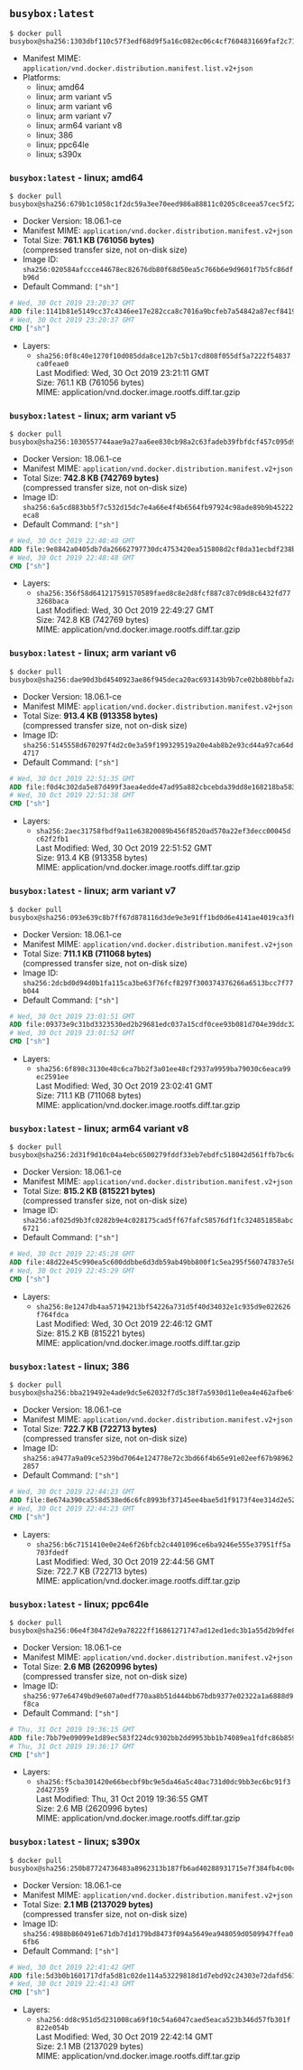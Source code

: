 ## `busybox:latest`

```console
$ docker pull busybox@sha256:1303dbf110c57f3edf68d9f5a16c082ec06c4cf7604831669faf2c712260b5a0
```

-	Manifest MIME: `application/vnd.docker.distribution.manifest.list.v2+json`
-	Platforms:
	-	linux; amd64
	-	linux; arm variant v5
	-	linux; arm variant v6
	-	linux; arm variant v7
	-	linux; arm64 variant v8
	-	linux; 386
	-	linux; ppc64le
	-	linux; s390x

### `busybox:latest` - linux; amd64

```console
$ docker pull busybox@sha256:679b1c1058c1f2dc59a3ee70eed986a88811c0205c8ceea57cec5f22d2c3fbb1
```

-	Docker Version: 18.06.1-ce
-	Manifest MIME: `application/vnd.docker.distribution.manifest.v2+json`
-	Total Size: **761.1 KB (761056 bytes)**  
	(compressed transfer size, not on-disk size)
-	Image ID: `sha256:020584afccce44678ec82676db80f68d50ea5c766b6e9d9601f7b5fc86dfb96d`
-	Default Command: `["sh"]`

```dockerfile
# Wed, 30 Oct 2019 23:20:37 GMT
ADD file:1141b81e5149cc37c4346ee17e282cca8c7016a9bcfeb7a54842a87ecf8419d4 in / 
# Wed, 30 Oct 2019 23:20:37 GMT
CMD ["sh"]
```

-	Layers:
	-	`sha256:0f8c40e1270f10d085dda8ce12b7c5b17cd808f055df5a7222f54837ca0feae0`  
		Last Modified: Wed, 30 Oct 2019 23:21:11 GMT  
		Size: 761.1 KB (761056 bytes)  
		MIME: application/vnd.docker.image.rootfs.diff.tar.gzip

### `busybox:latest` - linux; arm variant v5

```console
$ docker pull busybox@sha256:1030557744aae9a27aa6ee830cb98a2c63fadeb39fbfdcf457c095d9f4600807
```

-	Docker Version: 18.06.1-ce
-	Manifest MIME: `application/vnd.docker.distribution.manifest.v2+json`
-	Total Size: **742.8 KB (742769 bytes)**  
	(compressed transfer size, not on-disk size)
-	Image ID: `sha256:6a5cd883bb5f7c532d15dc7e4a66e4f4b6564fb97924c98ade89b9b45222eca8`
-	Default Command: `["sh"]`

```dockerfile
# Wed, 30 Oct 2019 22:48:48 GMT
ADD file:9e8842a0405db7da26662797730dc4753420ea515808d2cf8da31ecbdf238bbf in / 
# Wed, 30 Oct 2019 22:48:48 GMT
CMD ["sh"]
```

-	Layers:
	-	`sha256:356f58d641217591570589faed8c8e2d8fcf887c87c09d8c6432fd773268baca`  
		Last Modified: Wed, 30 Oct 2019 22:49:27 GMT  
		Size: 742.8 KB (742769 bytes)  
		MIME: application/vnd.docker.image.rootfs.diff.tar.gzip

### `busybox:latest` - linux; arm variant v6

```console
$ docker pull busybox@sha256:dae90d3bd4540923ae86f945deca20ac693143b9b7ce02bb80bbfa2a8aecb576
```

-	Docker Version: 18.06.1-ce
-	Manifest MIME: `application/vnd.docker.distribution.manifest.v2+json`
-	Total Size: **913.4 KB (913358 bytes)**  
	(compressed transfer size, not on-disk size)
-	Image ID: `sha256:5145558d670297f4d2c0e3a59f199329519a20e4ab8b2e93cd44a97ca64d4717`
-	Default Command: `["sh"]`

```dockerfile
# Wed, 30 Oct 2019 22:51:35 GMT
ADD file:f0d4c302da5e87d499f3aea4edde47ad95a882cbcebda39dd8e168218ba58333 in / 
# Wed, 30 Oct 2019 22:51:38 GMT
CMD ["sh"]
```

-	Layers:
	-	`sha256:2aec31758fbdf9a11e63820089b456f8520ad570a22ef3decc00045dc62f2fb1`  
		Last Modified: Wed, 30 Oct 2019 22:51:52 GMT  
		Size: 913.4 KB (913358 bytes)  
		MIME: application/vnd.docker.image.rootfs.diff.tar.gzip

### `busybox:latest` - linux; arm variant v7

```console
$ docker pull busybox@sha256:093e639c8b7ff67d878116d3de9e3e91ff1bd0d6e4141ae4019ca3fb3e493df9
```

-	Docker Version: 18.06.1-ce
-	Manifest MIME: `application/vnd.docker.distribution.manifest.v2+json`
-	Total Size: **711.1 KB (711068 bytes)**  
	(compressed transfer size, not on-disk size)
-	Image ID: `sha256:2dcbd0d94d0b1fa115ca3be63f76fcf8297f300374376266a6513bcc7f77b044`
-	Default Command: `["sh"]`

```dockerfile
# Wed, 30 Oct 2019 23:01:51 GMT
ADD file:09373e9c31bd3323530ed2b29681edc037a15cdf0cee93b081d704e39ddc32d7 in / 
# Wed, 30 Oct 2019 23:01:52 GMT
CMD ["sh"]
```

-	Layers:
	-	`sha256:6f898c3130e40c6ca7bb2f3a01ee48cf2937a9959ba79030c6eaca99ec2591ee`  
		Last Modified: Wed, 30 Oct 2019 23:02:41 GMT  
		Size: 711.1 KB (711068 bytes)  
		MIME: application/vnd.docker.image.rootfs.diff.tar.gzip

### `busybox:latest` - linux; arm64 variant v8

```console
$ docker pull busybox@sha256:2d31f9d10c04a4ebc6500279fddf33eb7ebdfc518042d561ffb7bc6a568b44a5
```

-	Docker Version: 18.06.1-ce
-	Manifest MIME: `application/vnd.docker.distribution.manifest.v2+json`
-	Total Size: **815.2 KB (815221 bytes)**  
	(compressed transfer size, not on-disk size)
-	Image ID: `sha256:af025d9b3fc0282b9e4c028175cad5ff67fafc58576df1fc324851858abc6721`
-	Default Command: `["sh"]`

```dockerfile
# Wed, 30 Oct 2019 22:45:28 GMT
ADD file:48d22e45c990ea5c600ddbbe6d3db59ab49bb800f1c5ea295f560747837e5827 in / 
# Wed, 30 Oct 2019 22:45:29 GMT
CMD ["sh"]
```

-	Layers:
	-	`sha256:8e1247db4aa57194213bf54226a731d5f40d34032e1c935d9e022626f764fdca`  
		Last Modified: Wed, 30 Oct 2019 22:46:12 GMT  
		Size: 815.2 KB (815221 bytes)  
		MIME: application/vnd.docker.image.rootfs.diff.tar.gzip

### `busybox:latest` - linux; 386

```console
$ docker pull busybox@sha256:bba219492e4ade9dc5e62032f7d5c38f7a5930d11e0ea4e462afbe6f68efabcb
```

-	Docker Version: 18.06.1-ce
-	Manifest MIME: `application/vnd.docker.distribution.manifest.v2+json`
-	Total Size: **722.7 KB (722713 bytes)**  
	(compressed transfer size, not on-disk size)
-	Image ID: `sha256:a9477a9a09ce5239bd7064e124778e72c3bd66f4b65e91e02eef67b989622857`
-	Default Command: `["sh"]`

```dockerfile
# Wed, 30 Oct 2019 22:44:23 GMT
ADD file:8e674a390ca558d538ed6c6fc8993bf37145ee4bae5d1f9173f4ee314d2e5274 in / 
# Wed, 30 Oct 2019 22:44:23 GMT
CMD ["sh"]
```

-	Layers:
	-	`sha256:b6c7151410e0e24e6f26bfcb2c4401096ce6ba9246e555e37951ff5a703fdedf`  
		Last Modified: Wed, 30 Oct 2019 22:44:56 GMT  
		Size: 722.7 KB (722713 bytes)  
		MIME: application/vnd.docker.image.rootfs.diff.tar.gzip

### `busybox:latest` - linux; ppc64le

```console
$ docker pull busybox@sha256:06e4f3047d2e9a78222ff16861271747ad12ed1edc3b1a55d2b9dfe88144aed3
```

-	Docker Version: 18.06.1-ce
-	Manifest MIME: `application/vnd.docker.distribution.manifest.v2+json`
-	Total Size: **2.6 MB (2620996 bytes)**  
	(compressed transfer size, not on-disk size)
-	Image ID: `sha256:977e64749bd9e607a0edf770aa8b51d444bb67bdb9377e02322a1a6888d9f8ca`
-	Default Command: `["sh"]`

```dockerfile
# Thu, 31 Oct 2019 19:36:15 GMT
ADD file:7bb79e09099e1d89ec583f224dc9302bb2dd9953bb1b74089ea1fdfc86b85991 in / 
# Thu, 31 Oct 2019 19:36:17 GMT
CMD ["sh"]
```

-	Layers:
	-	`sha256:f5cba301420e66becbf9bc9e5da46a5c40ac731d0dc9bb3ec6bc91f32d427359`  
		Last Modified: Thu, 31 Oct 2019 19:36:55 GMT  
		Size: 2.6 MB (2620996 bytes)  
		MIME: application/vnd.docker.image.rootfs.diff.tar.gzip

### `busybox:latest` - linux; s390x

```console
$ docker pull busybox@sha256:250b87724736483a8962313b187fb6ad40288931715e7f384fb4c00c4819046f
```

-	Docker Version: 18.06.1-ce
-	Manifest MIME: `application/vnd.docker.distribution.manifest.v2+json`
-	Total Size: **2.1 MB (2137029 bytes)**  
	(compressed transfer size, not on-disk size)
-	Image ID: `sha256:4988b860491e671db7d1d179bd8473f094a5649ea948059d0509947ffea06fb6`
-	Default Command: `["sh"]`

```dockerfile
# Wed, 30 Oct 2019 22:41:42 GMT
ADD file:5d3b0b1601717dfa5d81c02de114a53229818d1d7ebd92c24303e72dafd56139 in / 
# Wed, 30 Oct 2019 22:41:43 GMT
CMD ["sh"]
```

-	Layers:
	-	`sha256:dd8c951d5d231008ca69f10c54a6047caed5eaca523b346d57fb301f822e054b`  
		Last Modified: Wed, 30 Oct 2019 22:42:14 GMT  
		Size: 2.1 MB (2137029 bytes)  
		MIME: application/vnd.docker.image.rootfs.diff.tar.gzip
